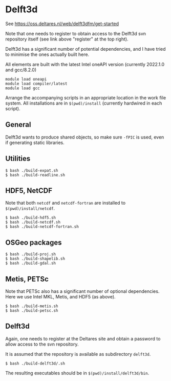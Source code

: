 # Delft3d

See https://oss.deltares.nl/web/delft3dfm/get-started

Note that one needs to register to obtain access to the Delft3d svn
repository itself (see link above "register" at the top right).

Delft3d has a significant number of potential dependencies,
and I have tried to minimise the ones actually built here.

All elements are built with the latest Intel oneAPI version (currently
2022.1.0 and gcc/8.2.0)

```
module load oneapi
module load compiler/latest
module load gcc
```

Arrange the accompanying scripts in an appropriate location in the
work file system.
All installations are in `$(pwd)/install` (currently hardwired in
each script).

## General

Delft3d wants to produce shared objects, so make sure `-fPIC` is used,
even if generating static libraries.


## Utilities

```
$ bash ./build-expat.sh
$ bash ./build-readline.sh
```

## HDF5, NetCDF

Note that both `netcdf` and `netcdf-fortran` are installed to
`$(pwd)/install/netcdf`.

```
$ bash ./build-hdf5.sh
$ bash ./build-netcdf.sh
$ bash ./build-netcdf-fortran.sh
```

## OSGeo packages

```
$ bash ./build-proj.sh
$ bash ./build-shapelib.sh
$ bash ./build-gdal.sh
```

## Metis, PETSc

Note that PETSc also has a significant number of optional dependencies.
Here we use Intel MKL, Metis, and HDF5 (as above).

```
$ bash ./build-metis.sh
$ bash ./build-petsc.sh
```

## Delft3d

Again, one needs to register at the Deltares site and obtain a password to
allow access to the svn repository.

It is assumed that the repository is available as subdirectory `delft3d`.

```
$ bash ./build-delft3d/.sh
```

The resulting executables should be in `$(pwd)/install/delft3d/bin`.
